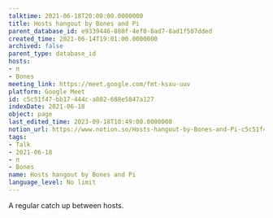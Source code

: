 ```yaml
---
talktime: 2021-06-18T20:00:00.0000000
title: Hosts hangout by Bones and Pi
parent_database_id: e9339446-880f-4ef0-8ad7-8ad1f507dded
created_time: 2021-06-14T19:01:00.0000000
archived: false
parent_type: database_id
hosts:
- π
- Bones
meeting_link: https://meet.google.com/fmt-ksxu-uuv
platform: Google Meet
id: c5c51f47-bb17-444c-a802-688e5847a127
indexDate: 2021-06-18
object: page
last_edited_time: 2023-09-18T10:49:00.0000000
notion_url: https://www.notion.so/Hosts-hangout-by-Bones-and-Pi-c5c51f47bb17444ca802688e5847a127
tags:
- Talk
- 2021-06-18
- π
- Bones
name: Hosts hangout by Bones and Pi
language_level: No limit
---
```


A regular catch up between hosts.


